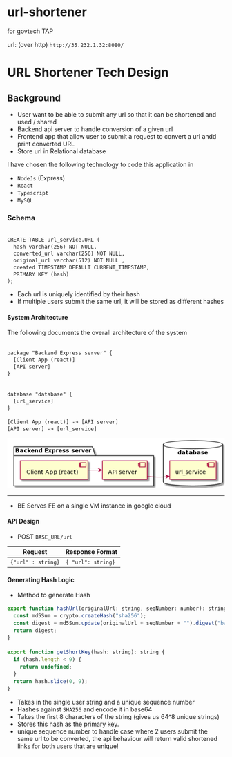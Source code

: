 # url-shortener
for govtech TAP 


url: (over http) `http://35.232.1.32:8080/`

# URL Shortener Tech Design

## Background

- User want to be able to submit any url so that it can be shortened and used / shared
- Backend api server to handle conversion of a given url
- Frontend app that allow user to submit a request to convert a url andd print converted URL
- Store url in Relational database

I have chosen the following technology to code this application in

- `NodeJs` (Express)
- `React`
- `Typescript`
- `MySQL`

### Schema

```mysql

CREATE TABLE url_service.URL (
  hash varchar(256) NOT NULL,
  converted_url varchar(256) NOT NULL,
  original_url varchar(512) NOT NULL ,
  created TIMESTAMP DEFAULT CURRENT_TIMESTAMP,
  PRIMARY KEY (hash)
);

```

- Each url is uniquely identified by their hash
- If multiple users submit the same url, it will be stored as different hashes

#### System Architecture

The following documents the overall architecture of the system

```plantuml

package "Backend Express server" {
  [Client App (react)]
  [API server]
}


database "database" {
  [url_service]
}

[Client App (react)] -> [API server]
[API server] -> [url_service]
```

![architecture](/architecture.png)

---

- BE Serves FE on a single VM instance in google cloud

#### API Design

- POST `BASE_URL/url`

| Request            | Response Format    |
| ------------------ | ------------------ |
| `{"url" : string}` | `{ "url": string}` |

#### Generating Hash Logic

- Method to generate Hash

```js
export function hashUrl(originalUrl: string, seqNumber: number): string {
  const md5Sum = crypto.createHash("sha256");
  const digest = md5Sum.update(originalUrl + seqNumber + "").digest("base64");
  return digest;
}

export function getShortKey(hash: string): string {
  if (hash.length < 9) {
    return undefined;
  }
  return hash.slice(0, 9);
}
```

- Takes in the single user string and a unique sequence number
- Hashes against `SHA256` and encode it in base64
- Takes the first 8 characters of the string (gives us 64^8 unique strings)
- Stores this hash as the primary key.
- unique sequence number to handle case where 2 users submit the same url to be converted, the api behaviour will return valid shortened links for both users that are unique!
